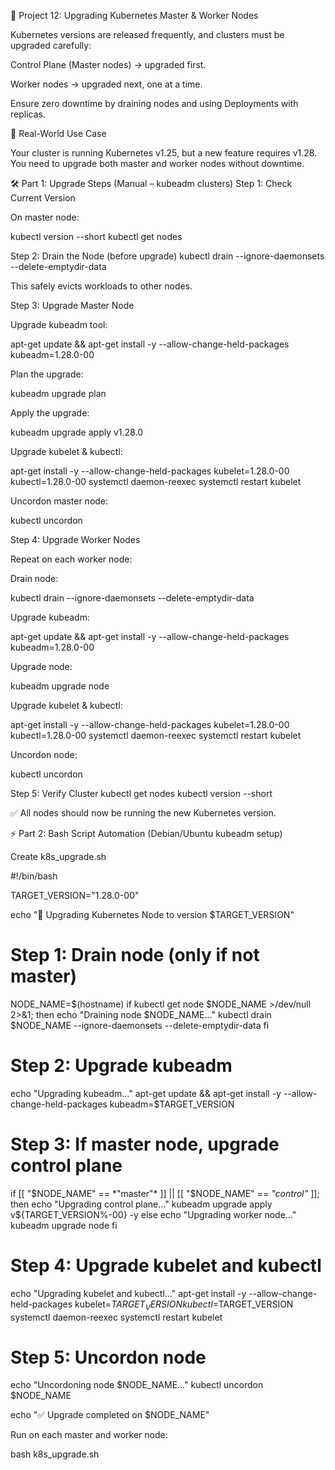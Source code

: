📘 Project 12: Upgrading Kubernetes Master & Worker Nodes

Kubernetes versions are released frequently, and clusters must be upgraded carefully:

Control Plane (Master nodes) → upgraded first.

Worker nodes → upgraded next, one at a time.

Ensure zero downtime by draining nodes and using Deployments with replicas.

🔹 Real-World Use Case

Your cluster is running Kubernetes v1.25, but a new feature requires v1.28.
You need to upgrade both master and worker nodes without downtime.

🛠️ Part 1: Upgrade Steps (Manual – kubeadm clusters)
Step 1: Check Current Version

On master node:

kubectl version --short
kubectl get nodes

Step 2: Drain the Node (before upgrade)
kubectl drain <node-name> --ignore-daemonsets --delete-emptydir-data


This safely evicts workloads to other nodes.

Step 3: Upgrade Master Node

Upgrade kubeadm tool:

apt-get update && apt-get install -y --allow-change-held-packages kubeadm=1.28.0-00


Plan the upgrade:

kubeadm upgrade plan


Apply the upgrade:

kubeadm upgrade apply v1.28.0


Upgrade kubelet & kubectl:

apt-get install -y --allow-change-held-packages kubelet=1.28.0-00 kubectl=1.28.0-00
systemctl daemon-reexec
systemctl restart kubelet


Uncordon master node:

kubectl uncordon <master-node-name>

Step 4: Upgrade Worker Nodes

Repeat on each worker node:

Drain node:

kubectl drain <worker-node-name> --ignore-daemonsets --delete-emptydir-data


Upgrade kubeadm:

apt-get update && apt-get install -y --allow-change-held-packages kubeadm=1.28.0-00


Upgrade node:

kubeadm upgrade node


Upgrade kubelet & kubectl:

apt-get install -y --allow-change-held-packages kubelet=1.28.0-00 kubectl=1.28.0-00
systemctl daemon-reexec
systemctl restart kubelet


Uncordon node:

kubectl uncordon <worker-node-name>

Step 5: Verify Cluster
kubectl get nodes
kubectl version --short


✅ All nodes should now be running the new Kubernetes version.

⚡ Part 2: Bash Script Automation (Debian/Ubuntu kubeadm setup)

Create k8s_upgrade.sh

#!/bin/bash

TARGET_VERSION="1.28.0-00"

echo "🚀 Upgrading Kubernetes Node to version $TARGET_VERSION"

# Step 1: Drain node (only if not master)
NODE_NAME=$(hostname)
if kubectl get node $NODE_NAME >/dev/null 2>&1; then
  echo "Draining node $NODE_NAME..."
  kubectl drain $NODE_NAME --ignore-daemonsets --delete-emptydir-data
fi

# Step 2: Upgrade kubeadm
echo "Upgrading kubeadm..."
apt-get update && apt-get install -y --allow-change-held-packages kubeadm=$TARGET_VERSION

# Step 3: If master node, upgrade control plane
if [[ "$NODE_NAME" == *"master"* ]] || [[ "$NODE_NAME" == *"control"* ]]; then
  echo "Upgrading control plane..."
  kubeadm upgrade apply v${TARGET_VERSION%-00} -y
else
  echo "Upgrading worker node..."
  kubeadm upgrade node
fi

# Step 4: Upgrade kubelet and kubectl
echo "Upgrading kubelet and kubectl..."
apt-get install -y --allow-change-held-packages kubelet=$TARGET_VERSION kubectl=$TARGET_VERSION
systemctl daemon-reexec
systemctl restart kubelet

# Step 5: Uncordon node
echo "Uncordoning node $NODE_NAME..."
kubectl uncordon $NODE_NAME

echo "✅ Upgrade completed on $NODE_NAME"


Run on each master and worker node:

bash k8s_upgrade.sh
